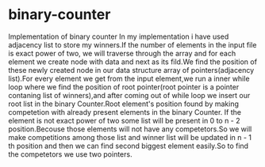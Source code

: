 # binary-counter
Implementation of binary counter 
In my implementation i have used adjacency list to store my winners.If the number of elements in the input file is exact power of two, we will traverse through the array and for each element we create node with data and next as its fild.We find the position of these newly created node in our data structure array of pointers(adjacency list).For every element we get from the input element,we run a inner while loop where we find the position of root pointer(root pointer is a pointer contaning list of winners),and after  coming out of while loop we insert our root list in the binary Counter.Root element's position found by making competetion with already present elements in the binary Counter.
								If the element is not exact power of two some list will be present in 0 to n - 2 	
position.Becouse those elements will not have any competetors.So we will make competitions among those list and winner list will be updated in n - 1 th position and then we can find second biggest element easily.So to find the competetors we use two pointers.
